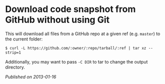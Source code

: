 # Download code snapshot from GitHub without using Git

This will download all files from a GitHub repo at a given ref (e.g. `master`) to the current folder:

    $ curl -L https://github.com/:owner/:repo/tarball/:ref | tar xz --strip=1

Additionally, you may want to pass `-C DIR` to tar to change the output directory.

_Published on 2013-01-16_
